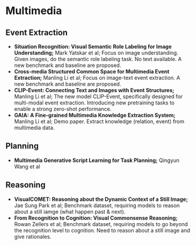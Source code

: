# Multimedia




## Event Extraction
- **Situation Recognition: Visual Semantic Role Labeling for Image Understanding;** Mark Yatskar et al; Focus on image understanding. Given images, do the semantic role labeling task. No text available. A new benchmark and baseline are proposed. 
- **Cross-media Structured Common Space for Multimedia Event Extraction;** Manling Li et al; Focus on image-text event extraction. A new benchmark and baseline are proposed. 
- **CLIP-Event: Connecting Text and Images with Event Structures;** Manling Li et al; The new model CLIP-Event, specifically designed for multi-modal event extraction. Introducing new pretraining tasks to enable a strong zero-shot performance. 
- **GAIA: A Fine-grained Multimedia Knowledge Extraction System;** Manling Li et al; Demo paper. Extract knowledge (relation, event) from multimedia data. 


## Planning
- **Multimedia Generative Script Learning for Task Planning;** Qingyun Wang et al


## Reasoning
- **VisualCOMET: Reasoning about the Dynamic Context of a Still Image;** Jae Sung Park et al; Benchmark dataset, requiring models to reason about a still iamge (what happen past & next). 
- **From Recognition to Cognition: Visual Commonsense Reasoning;** Rowan Zellers et al; Benchmark dataset, requiring models to go beyond the recognition level to cognition. Need to reason about a still image and give rationales. 
